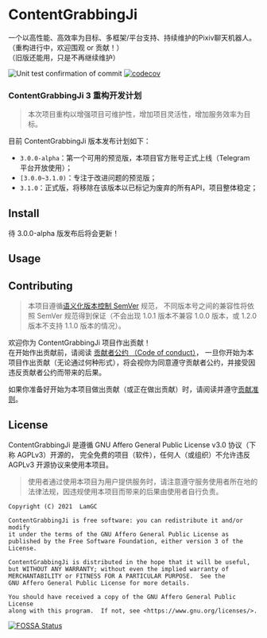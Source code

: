# ContentGrabbingJi
一个以高性能、高效率为目标、多框架/平台支持、持续维护的Pixiv聊天机器人。  
（重构进行中，欢迎围观 or 贡献！）  
（旧版还能用，只是不再继续维护）  

<!-- 此处为 Tag 栏, 可以不加空格(大概) -->
![Unit test confirmation of commit](https://github.com/LamGC/ContentGrabbingJi/workflows/Unit%20test%20confirmation%20of%20commit/badge.svg?branch=3.0.0&event=push)
[![codecov](https://codecov.io/gh/LamGC/ContentGrabbingJi/branch/3.0.0/graph/badge.svg)](https://codecov.io/gh/LamGC/ContentGrabbingJi)

### ContentGrabbingJi 3 重构开发计划 ###
> 本次项目重构以增强项目可维护性，增加项目灵活性，增加服务效率为目标。

目前 ContentGrabbingJi 版本发布计划如下：
- `3.0.0-alpha`：第一个可用的预览版，本项目官方账号正式上线（Telegram 平台开放使用）；
- `[3.0.0~3.1.0)`：专注于改进问题的预览版；
- `3.1.0`：正式版，将移除在该版本以已标记为废弃的所有API，项目整体稳定；

## Install ##
待 3.0.0-alpha 版发布后将会更新！

## Usage ##

## Contributing ##
> 本项目遵循[语义化版本控制 SemVer](https://semver.org/) 规范，
>不同版本号之间的兼容性将依照 SemVer 规范得到保证（不会出现 1.0.1 版本不兼容 1.0.0 版本，或 1.2.0 版本不支持 1.1.0 版本的情况）。  

欢迎你为 ContentGrabbingJi 项目作出贡献！  
在开始作出贡献前，请阅读 [贡献者公约 （Code of conduct）](./CODE_OF_CONDUCT.md)，
一旦你开始为本项目作出贡献（无论通过何种形式），将会视你为同意遵守贡献者公约，并接受因违反贡献者公约而带来的后果。  

如果你准备好开始为本项目做出贡献（或正在做出贡献）时，请阅读并遵守[贡献准则](.github/CONTRIBUTING.md)。  

## License ##
ContentGrabbingJi 是遵循 GNU Affero General Public License v3.0 协议（下称 AGPLv3）开源的，
完全免费的项目（软件），任何人（或组织）不允许违反 AGPLv3 开源协议来使用本项目。  
> 使用者通过使用本项目为用户提供服务时，请注意遵守服务使用者所在地的法律法规，因违规使用本项目而带来的后果由使用者自行负责。

```
Copyright (C) 2021  LamGC

ContentGrabbingJi is free software: you can redistribute it and/or modify
it under the terms of the GNU Affero General Public License as
published by the Free Software Foundation, either version 3 of the
License.

ContentGrabbingJi is distributed in the hope that it will be useful,
but WITHOUT ANY WARRANTY; without even the implied warranty of
MERCHANTABILITY or FITNESS FOR A PARTICULAR PURPOSE.  See the
GNU Affero General Public License for more details.

You should have received a copy of the GNU Affero General Public License
along with this program.  If not, see <https://www.gnu.org/licenses/>.
```

[![FOSSA Status](https://app.fossa.com/api/projects/git%2Bgithub.com%2FLamGC%2FContentGrabbingJi.svg?type=large)](https://app.fossa.com/projects/git%2Bgithub.com%2FLamGC%2FContentGrabbingJi?ref=badge_large)
